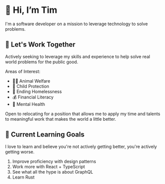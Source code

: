 # 👋 Hi, I’m Tim

I'm a software developer on a mission to leverage technology to solve problems.

## 👷 Let's Work Together

Actively seeking to leverage my skills and experience to help solve real world problems for the public good.

Areas of Interest:

- 🐕‍🦺 Animal Welfare
- 🚸 Child Protection
- 🏡 Ending Homelessness
- 💰 Financial Literacy
- 🧠 Mental Health

Open to relocating for a position that allows me to apply my time and talents to meaningful work that makes the world a little better.

## 🏫 Current Learning Goals

I love to learn and believe you're not actively getting better, you're actively getting worse.

1. Improve proficiency with design patterns
2. Work more with React + TypeScript
3. See what all the hype is about GraphQL
4. Learn Rust

